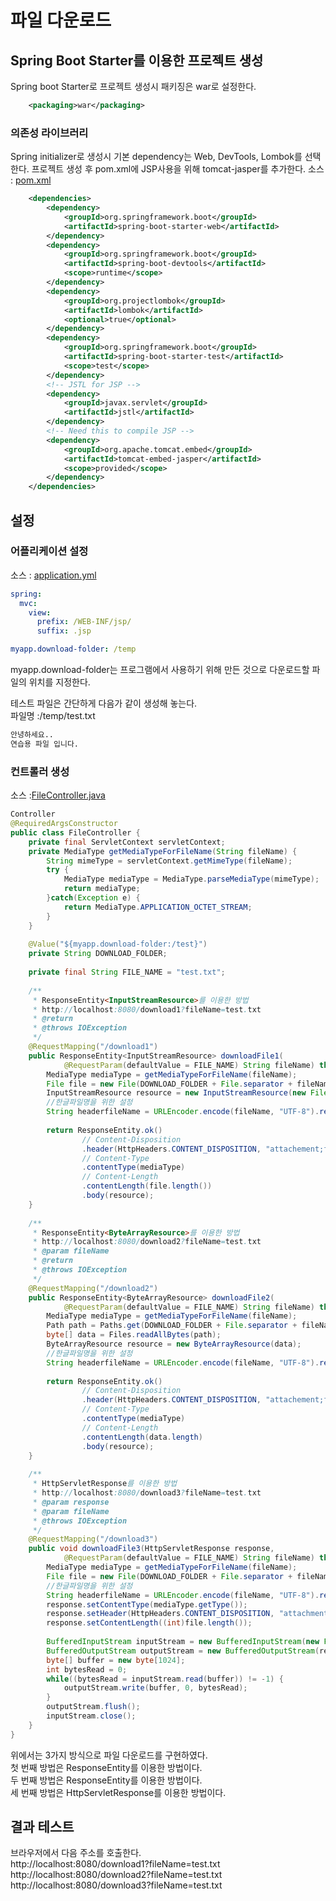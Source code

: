 # 파일 다운로드

## Spring Boot Starter를 이용한 프로젝트 생성
Spring boot Starter로 프로젝트 생성시 패키징은 war로 설정한다.
```xml
	<packaging>war</packaging>
```

### 의존성 라이브러리
Spring initializer로 생성시 기본 dependency는 Web, DevTools, Lombok를 선택한다.
프로젝트 생성 후 pom.xml에 JSP사용을 위해 tomcat-jasper를 추가한다.
소스 : [pom.xml](pom.xml)
```xml
	<dependencies>
		<dependency>
			<groupId>org.springframework.boot</groupId>
			<artifactId>spring-boot-starter-web</artifactId>
		</dependency>
		<dependency>
			<groupId>org.springframework.boot</groupId>
			<artifactId>spring-boot-devtools</artifactId>
			<scope>runtime</scope>
		</dependency>
		<dependency>
			<groupId>org.projectlombok</groupId>
			<artifactId>lombok</artifactId>
			<optional>true</optional>
		</dependency>
		<dependency>
			<groupId>org.springframework.boot</groupId>
			<artifactId>spring-boot-starter-test</artifactId>
			<scope>test</scope>
		</dependency>
 		<!-- JSTL for JSP -->
		<dependency>
			<groupId>javax.servlet</groupId>
			<artifactId>jstl</artifactId>
		</dependency>
		<!-- Need this to compile JSP -->
		<dependency>
			<groupId>org.apache.tomcat.embed</groupId>
			<artifactId>tomcat-embed-jasper</artifactId>
			<scope>provided</scope>
		</dependency>
	</dependencies>
```

## 설정
### 어플리케이션 설정
소스 : [application.yml](src/main/resources/application.yml)  
```yml
spring:
  mvc:
    view:
      prefix: /WEB-INF/jsp/
      suffix: .jsp

myapp.download-folder: /temp
```

myapp.download-folder는 프로그램에서 사용하기 위해 만든 것으로 다운로드할 파일의 위치를 지정한다.  

테스트 파일은 간단하게 다음가 같이 생성해 놓는다.  
파일명 :/temp/test.txt  
```txt
안녕하세요..
연습용 파일 입니다.
```
### 컨트롤러 생성
소스 :[FileController.java](src/main/java/com/linor/singer/controller/FileController.java)  

```java
Controller
@RequiredArgsConstructor
public class FileController {
	private final ServletContext servletContext;
	private MediaType getMediaTypeForFileName(String fileName) {
		String mimeType = servletContext.getMimeType(fileName);
		try {
			MediaType mediaType = MediaType.parseMediaType(mimeType);
			return mediaType;
		}catch(Exception e) {
			return MediaType.APPLICATION_OCTET_STREAM;
		}
	}
	
	@Value("${myapp.download-folder:/test}")
	private String DOWNLOAD_FOLDER;
	
	private final String FILE_NAME = "test.txt";
	
	/**
	 * ResponseEntity<InputStreamResource>를 이용한 방법
	 * http://localhost:8080/download1?fileName=test.txt
	 * @return
	 * @throws IOException
	 */
	@RequestMapping("/download1")
	public ResponseEntity<InputStreamResource> downloadFile1(
			@RequestParam(defaultValue = FILE_NAME) String fileName) throws IOException{
		MediaType mediaType = getMediaTypeForFileName(fileName);
		File file = new File(DOWNLOAD_FOLDER + File.separator + fileName);
		InputStreamResource resource = new InputStreamResource(new FileInputStream(file));
		//한글파일명을 위한 설정
		String headerfileName = URLEncoder.encode(fileName, "UTF-8").replaceAll("\\+", "%20");
		
		return ResponseEntity.ok()
				// Content-Disposition
				.header(HttpHeaders.CONTENT_DISPOSITION, "attachement;filename=" + headerfileName)
				// Content-Type
				.contentType(mediaType)
				// Content-Length
				.contentLength(file.length())
				.body(resource);
	}
	
	/**
	 * ResponseEntity<ByteArrayResource>를 이용한 방법
	 * http://localhost:8080/download2?fileName=test.txt
	 * @param fileName
	 * @return
	 * @throws IOException
	 */
	@RequestMapping("/download2")
	public ResponseEntity<ByteArrayResource> downloadFile2(
			@RequestParam(defaultValue = FILE_NAME) String fileName) throws IOException{
		MediaType mediaType = getMediaTypeForFileName(fileName);
		Path path = Paths.get(DOWNLOAD_FOLDER + File.separator + fileName);
		byte[] data = Files.readAllBytes(path);
		ByteArrayResource resource = new ByteArrayResource(data);
		//한글파일명을 위한 설정
		String headerfileName = URLEncoder.encode(fileName, "UTF-8").replaceAll("\\+", "%20");
		
		return ResponseEntity.ok()
				// Content-Disposition
				.header(HttpHeaders.CONTENT_DISPOSITION, "attachement;filename=" + headerfileName)
				// Content-Type
				.contentType(mediaType)
				// Content-Length
				.contentLength(data.length)
				.body(resource);
	}
	
	/**
	 * HttpServletResponse를 이용한 방법
	 * http://localhost:8080/download3?fileName=test.txt
	 * @param response
	 * @param fileName
	 * @throws IOException
	 */
	@RequestMapping("/download3")
	public void downloadFile3(HttpServletResponse response, 
			@RequestParam(defaultValue = FILE_NAME) String fileName) throws IOException{
		MediaType mediaType = getMediaTypeForFileName(fileName);
		File file = new File(DOWNLOAD_FOLDER + File.separator + fileName);
		//한글파일명을 위한 설정
		String headerfileName = URLEncoder.encode(fileName, "UTF-8").replaceAll("\\+", "%20");
		response.setContentType(mediaType.getType());
		response.setHeader(HttpHeaders.CONTENT_DISPOSITION, "attachment;filename=" + headerfileName);
		response.setContentLength((int)file.length());
		
		BufferedInputStream inputStream = new BufferedInputStream(new FileInputStream(file));
		BufferedOutputStream outputStream = new BufferedOutputStream(response.getOutputStream());
		byte[] buffer = new byte[1024];
		int bytesRead = 0;
		while((bytesRead = inputStream.read(buffer)) != -1) {
			outputStream.write(buffer, 0, bytesRead);
		}
		outputStream.flush();
		inputStream.close();
	}
}
```
위에서는 3가지 방식으로 파일 다운로드를 구현하였다.  
첫 번째 방법은 ResponseEntity<InputStreamResource>를 이용한 방법이다.  
두 번째 방법은 ResponseEntity<ByteArrayResource>를 이용한 방법이다.  
세 번째 방법은 HttpServletResponse를 이용한 방법이다.  

## 결과 테스트
브라우저에서 다음 주소를 호출한다.  
http://localhost:8080/download1?fileName=test.txt  
http://localhost:8080/download2?fileName=test.txt  
http://localhost:8080/download3?fileName=test.txt
 
